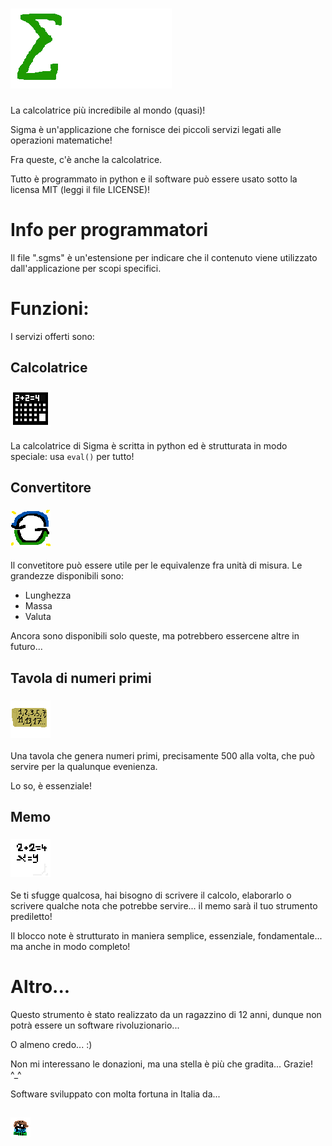# ![Logo di Sigma](logo2.png "Il logo è bellissimo, vero?")
La calcolatrice più incredibile al mondo (quasi)!

Sigma è un'applicazione che fornisce dei piccoli servizi legati alle operazioni matematiche!

Fra queste, c'è anche la calcolatrice.

Tutto è programmato in python e il software può essere usato sotto la licensa MIT (leggi il file LICENSE)!

# Info per programmatori
Il file ".sgms" è un'estensione per indicare che il contenuto viene utilizzato dall'applicazione per scopi specifici.

# Funzioni:
I servizi offerti sono:
## Calcolatrice
### ![Logo della calcolatrice](calculator.png "2 + 2 = 4")
La calcolatrice di Sigma è scritta in python ed è strutturata in modo speciale: usa `eval()` per tutto!
## Convertitore
### ![Logo del convertitore](convertitore.png "1000 m = 1 km")
Il convetitore può essere utile per le equivalenze fra unità di misura.
Le grandezze disponibili sono:
- Lunghezza
- Massa
- Valuta

Ancora sono disponibili solo queste, ma potrebbero essercene altre in futuro...
## Tavola di numeri primi
### ![Logo della tavola dei numeri primi](tavolenumeriprimi.png "2; 3; 5; 7; 11; 13; 17; 19 ...")
Una tavola che genera numeri primi, precisamente 500 alla volta, che può servire per la qualunque evenienza.

Lo so, è essenziale!
## Memo
### ![Logo del blocco note](memo.png "Puoi scrivere un poema...")
Se ti sfugge qualcosa, hai bisogno di scrivere il calcolo, elaborarlo o scrivere qualche nota che potrebbe servire... il memo sarà il tuo strumento prediletto!

Il blocco note è strutturato in maniera semplice, essenziale, fondamentale... ma anche in modo completo!

# Altro...
Questo strumento è stato realizzato da un ragazzino di 12 anni, dunque non potrà essere un software rivoluzionario...

O almeno credo... :)

Non mi interessano le donazioni, ma una stella è più che gradita... 
Grazie! ^_^

Software sviluppato con molta fortuna in Italia da...
## ![Logo dello sviluppatore](Ulissesistema.png "Sì, proprio io! :)")


